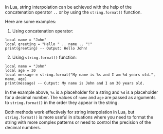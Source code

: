 In Lua, string interpolation can be achieved with the help of the concatenation operator `..` or by using the `string.format()` function. 

Here are some examples:

1. Using concatenation operator:

```
local name = "John"
local greeting = "Hello " .. name .. "!"
print(greeting) -- Output: Hello John!
```

2. Using `string.format()` function:

```
local name = "John"
local age = 30
local message = string.format("My name is %s and I am %d years old.", name, age)
print(message) -- Output: My name is John and I am 30 years old.
```

In the example above, `%s` is a placeholder for a string and `%d` is a placeholder for a decimal number. The values of `name` and `age` are passed as arguments to `string.format()` in the order they appear in the string. 

Both methods work effectively for string interpolation in Lua, but `string.format()` is more useful in situations where you need to format the string with more complex patterns or need to control the precision of the decimal numbers.